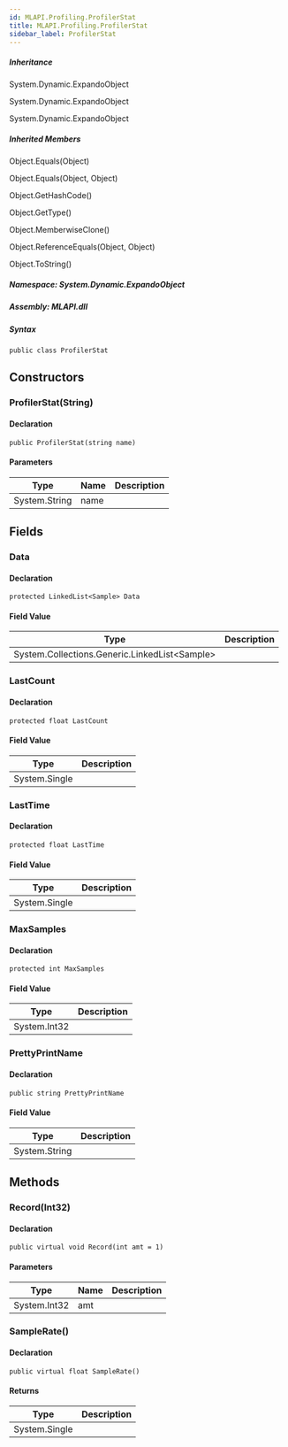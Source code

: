 ```yaml
---  
id: MLAPI.Profiling.ProfilerStat  
title: MLAPI.Profiling.ProfilerStat
sidebar_label: ProfilerStat
---
```


<div class="markdown level0 summary">

</div>

<div class="markdown level0 conceptual">

</div>

<div class="inheritance">

##### Inheritance

<div class="level0">

System.Dynamic.ExpandoObject

</div>

<div class="level1">

System.Dynamic.ExpandoObject

</div>

<div class="level2">

System.Dynamic.ExpandoObject

</div>

</div>

<div class="inheritedMembers">

##### Inherited Members

<div>

Object.Equals(Object)

</div>

<div>

Object.Equals(Object, Object)

</div>

<div>

Object.GetHashCode()

</div>

<div>

Object.GetType()

</div>

<div>

Object.MemberwiseClone()

</div>

<div>

Object.ReferenceEquals(Object, Object)

</div>

<div>

Object.ToString()

</div>

</div>

##### **Namespace**: System.Dynamic.ExpandoObject

##### **Assembly**: MLAPI.dll

##### Syntax

    public class ProfilerStat

## Constructors 

### ProfilerStat(String)

<div class="markdown level1 summary">

</div>

<div class="markdown level1 conceptual">

</div>

#### Declaration

    public ProfilerStat(string name)

#### Parameters

| Type          | Name | Description |
|---------------|------|-------------|
| System.String | name |             |

## Fields

### Data

<div class="markdown level1 summary">

</div>

<div class="markdown level1 conceptual">

</div>

#### Declaration

    protected LinkedList<Sample> Data

#### Field Value

| Type                                                | Description |
|-----------------------------------------------------|-------------|
| System.Collections.Generic.LinkedList&lt;Sample&gt; |             |

### LastCount

<div class="markdown level1 summary">

</div>

<div class="markdown level1 conceptual">

</div>

#### Declaration

    protected float LastCount

#### Field Value

| Type          | Description |
|---------------|-------------|
| System.Single |             |

### LastTime

<div class="markdown level1 summary">

</div>

<div class="markdown level1 conceptual">

</div>

#### Declaration

    protected float LastTime

#### Field Value

| Type          | Description |
|---------------|-------------|
| System.Single |             |

### MaxSamples

<div class="markdown level1 summary">

</div>

<div class="markdown level1 conceptual">

</div>

#### Declaration

    protected int MaxSamples

#### Field Value

| Type         | Description |
|--------------|-------------|
| System.Int32 |             |

### PrettyPrintName

<div class="markdown level1 summary">

</div>

<div class="markdown level1 conceptual">

</div>

#### Declaration

    public string PrettyPrintName

#### Field Value

| Type          | Description |
|---------------|-------------|
| System.String |             |

## Methods 

### Record(Int32)

<div class="markdown level1 summary">

</div>

<div class="markdown level1 conceptual">

</div>

#### Declaration

    public virtual void Record(int amt = 1)

#### Parameters

| Type         | Name | Description |
|--------------|------|-------------|
| System.Int32 | amt  |             |

### SampleRate()

<div class="markdown level1 summary">

</div>

<div class="markdown level1 conceptual">

</div>

#### Declaration

    public virtual float SampleRate()

#### Returns

| Type          | Description |
|---------------|-------------|
| System.Single |             |
